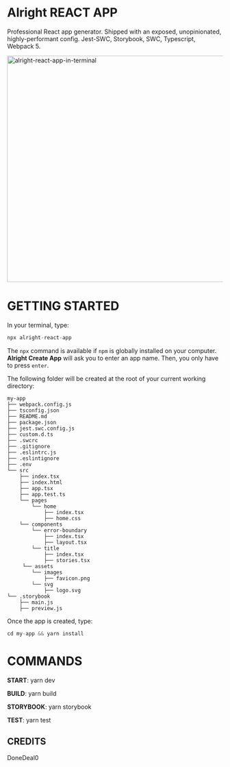 # Alright REACT APP

Professional React app generator. Shipped with an exposed, unopinionated, highly-performant config.
Jest-SWC, Storybook, SWC, Typescript, Webpack 5.

<img width="528" alt="alright-react-app-in-terminal" src="https://user-images.githubusercontent.com/43271780/163279998-4761f850-3483-4cd8-bdc8-703e8d7d1e78.png">

# GETTING STARTED

In your terminal, type:

```js
npx alright-react-app
```

The `npx` command is available if `npm` is globally installed on your computer.
**Alright Create App** will ask you to enter an app name. Then, you only have to press `enter`.

The following folder will be created at the root of your current working directory:

```
my-app
├── webpack.config.js
├── tsconfig.json
├── README.md
├── package.json
├── jest.swc.config.js
├── custom.d.ts
├── .swcrc
├── .gitignore
├── .eslintrc.js
├── .eslintignore
├── .env
└── src
    ├── index.tsx
    ├── index.html
    ├── app.tsx
    ├── app.test.ts
    └── pages
        └── home
            ├── index.tsx
            ├── home.css
    └── components
        └── error-boundary
            ├── index.tsx
            ├── layout.tsx
        └── title
            ├── index.tsx
            ├── stories.tsx
     └── assets
        └── images
            ├── favicon.png
        └── svg
            ├── logo.svg
└── .storybook
    ├── main.js
    ├── preview.js

```

Once the app is created, type:

```js
cd my-app && yarn install
```

# COMMANDS

**START**: yarn dev

**BUILD**: yarn build

**STORYBOOK**: yarn storybook

**TEST**: yarn test

## CREDITS

DoneDeal0

